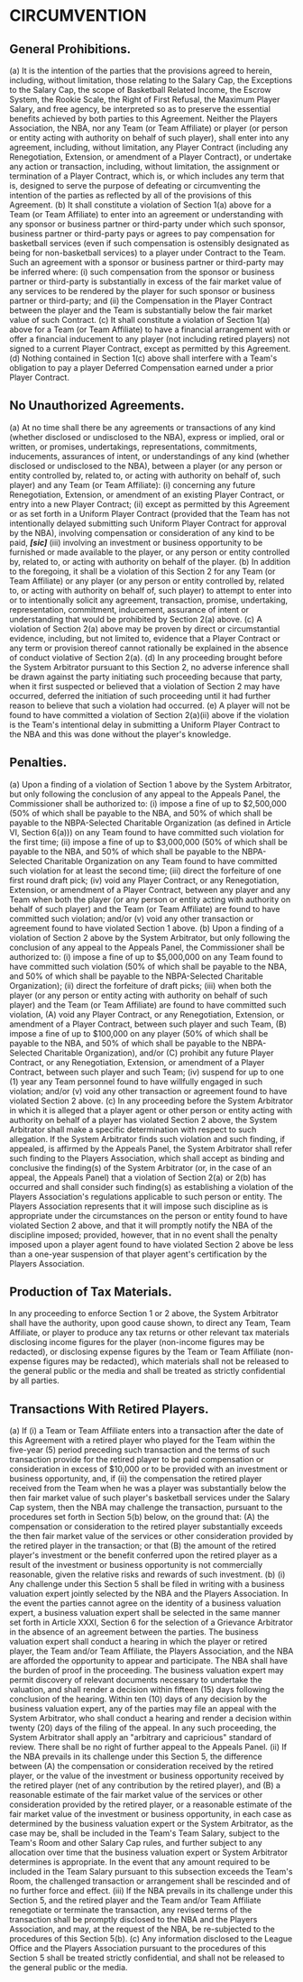 # CIRCUMVENTION

## General Prohibitions.

(a) It is the intention of the parties that the provisions agreed to herein, including, without limitation, those relating to the Salary Cap, the Exceptions to the Salary Cap, the scope of Basketball Related Income, the Escrow System, the Rookie Scale, the Right of First Refusal, the Maximum Player Salary, and free agency, be interpreted so as to preserve the essential benefits achieved by both parties to this Agreement. Neither the Players Association, the NBA, nor any Team (or Team Affiliate) or player (or person or entity acting with authority on behalf of such player), shall enter into any agreement, including, without limitation, any Player Contract (including any Renegotiation, Extension, or amendment of a Player Contract), or undertake any action or transaction, including, without limitation, the assignment or termination of a Player Contract, which is, or which includes any term that is, designed to serve the purpose of defeating or circumventing the intention of the parties as reflected by all of the provisions of this Agreement.
(b) It shall constitute a violation of Section 1(a) above for a Team (or Team Affiliate) to enter into an agreement or understanding with any sponsor or business partner or third-party under which such sponsor, business partner or third-party pays or agrees to pay compensation for basketball services (even if such compensation is ostensibly designated as being for non-basketball services) to a player under Contract to the Team. Such an agreement with a sponsor or business partner or third-party may be inferred where: (i) such compensation from the sponsor or business partner or third-party is substantially in excess of the fair market value of any services to be rendered by the player for such sponsor or business partner or third-party; and (ii) the Compensation in the Player Contract between the player and the Team is substantially below the fair market value of such Contract.
(c) It shall constitute a violation of Section 1(a) above for a Team (or Team Affiliate) to have a financial arrangement with or offer a financial inducement to any player (not including retired players) not signed to a current Player Contract, except as permitted by this Agreement.
(d) Nothing contained in Section 1(c) above shall interfere with a Team's obligation to pay a player Deferred Compensation earned under a prior Player Contract.

## No Unauthorized Agreements.

(a) At no time shall there be any agreements or transactions of any kind (whether disclosed or undisclosed to the NBA), express or implied, oral or written, or promises, undertakings, representations, commitments, inducements, assurances of intent, or understandings of any kind (whether disclosed or undisclosed to the NBA), between a player (or any person or entity controlled by, related to, or acting with authority on behalf of, such player) and any Team (or Team Affiliate):
    (i) concerning any future Renegotiation, Extension, or amendment of an existing Player Contract, or entry into a new Player Contract;
    (ii) except as permitted by this Agreement or as set forth in a Uniform Player Contract (provided that the Team has not intentionally delayed submitting such Uniform Player Contract for approval by the NBA), involving compensation or consideration of any kind to be paid, ***[sic]***
    (iii) involving an investment or business opportunity to be furnished or made available to the player, or any person or entity controlled by, related to, or acting with authority on behalf of the player.
(b) In addition to the foregoing, it shall be a violation of this Section 2 for any Team (or Team Affiliate) or any player (or any person or entity controlled by, related to, or acting with authority on behalf of, such player) to attempt to enter into or to intentionally solicit any agreement, transaction, promise, undertaking, representation, commitment, inducement, assurance of intent or understanding that would be prohibited by Section 2(a) above.
(c) A violation of Section 2(a) above may be proven by direct or circumstantial evidence, including, but not limited to, evidence that a Player Contract or any term or provision thereof cannot rationally be explained in the absence of conduct violative of Section 2(a).
(d) In any proceeding brought before the System Arbitrator pursuant to this Section 2, no adverse inference shall be drawn against the party initiating such proceeding because that party, when it first suspected or believed that a violation of Section 2 may have occurred, deferred the initiation of such proceeding until it had further reason to believe that such a violation had occurred.
(e) A player will not be found to have committed a violation of Section 2(a)(ii) above if the violation is the Team's intentional delay in submitting a Uniform Player Contract to the NBA and this was done without the player's knowledge.

## Penalties.

(a) Upon a finding of a violation of Section 1 above by the System Arbitrator, but only following the conclusion of any appeal to the Appeals Panel, the Commissioner shall be authorized to:
    (i) impose a fine of up to \$2,500,000 (50\% of which shall be payable to the NBA, and 50\% of which shall be payable to the NBPA-Selected Charitable Organization (as defined in Article VI, Section 6(a))) on any Team found to have committed such violation for the first time;
    (ii) impose a fine of up to \$3,000,000 (50\% of which shall be payable to the NBA, and 50\% of which shall be payable to the NBPA-Selected Charitable Organization on any Team found to have committed such violation for at least the second time;
    (iii) direct the forfeiture of one first round draft pick;
    (iv) void any Player Contract, or any Renegotiation, Extension, or amendment of a Player Contract, between any player and any Team when both the player (or any person or entity acting with authority on behalf of such player) and the Team (or Team Affiliate) are found to have committed such violation; and/or
    (v) void any other transaction or agreement found to have violated Section 1 above.
(b) Upon a finding of a violation of Section 2 above by the System Arbitrator, but only following the conclusion of any appeal to the Appeals Panel, the Commissioner shall be authorized to:
    (i) impose a fine of up to \$5,000,000 on any Team found to have committed such violation (50\% of which shall be payable to the NBA, and 50\% of which shall be payable to the NBPA-Selected Charitable Organization);
    (ii) direct the forfeiture of draft picks;
    (iii) when both the player (or any person or entity acting with authority on behalf of such player) and the Team (or Team Affiliate) are found to have committed such violation, (A) void any Player Contract, or any Renegotiation, Extension, or amendment of a Player Contract, between such player and such Team, (B) impose a fine of up to \$100,000 on any player (50\% of which shall be payable to the NBA, and 50\% of which shall be payable to the NBPA-Selected Charitable Organization), and/or (C) prohibit any future Player Contract, or any Renegotiation, Extension, or amendment of a Player Contract, between such player and such Team;
    (iv) suspend for up to one (1) year any Team personnel found to have willfully engaged in such violation; and/or
    (v) void any other transaction or agreement found to have violated Section 2 above.
(c) In any proceeding before the System Arbitrator in which it is alleged that a player agent or other person or entity acting with authority on behalf of a player has violated Section 2 above, the System Arbitrator shall make a specific determination with respect to such allegation. If the System Arbitrator finds such violation and such finding, if appealed, is affirmed by the Appeals Panel, the System Arbitrator shall refer such finding to the Players Association, which shall accept as binding and conclusive the finding(s) of the System Arbitrator (or, in the case of an appeal, the Appeals Panel) that a violation of Section 2(a) or 2(b) has occurred and shall consider such finding(s) as establishing a violation of the Players Association's regulations applicable to such person or entity. The Players Association represents that it will impose such discipline as is appropriate under the circumstances on the person or entity found to have violated Section 2 above, and that it will promptly notify the NBA of the discipline imposed; provided, however, that in no event shall the penalty imposed upon a player agent found to have violated Section 2 above be less than a one-year suspension of that player agent's certification by the Players Association.

## Production of Tax Materials.

In any proceeding to enforce Section 1 or 2 above, the System Arbitrator shall have the authority, upon good cause shown, to direct any Team, Team Affiliate, or player to produce any tax returns or other relevant tax materials disclosing income figures for the player (non-income figures may be redacted), or disclosing expense figures by the Team or Team Affiliate (non-expense figures may be redacted), which materials shall not be released to the general public or the media and shall be treated as strictly confidential by all parties.

## Transactions With Retired Players.

(a) If (i) a Team or Team Affiliate enters into a transaction after the date of this Agreement with a retired player who played for the Team within the five-year (5) period preceding such transaction and the terms of such transaction provide for the retired player to be paid compensation or consideration in excess of \$10,000 or to be provided with an investment or business opportunity, and, if (ii) the compensation the retired player received from the Team when he was a player was substantially below the then fair market value of such player's basketball services under the Salary Cap system, then the NBA may challenge the transaction, pursuant to the procedures set forth in Section 5(b) below, on the ground that: (A) the compensation or consideration to the retired player substantially exceeds the then fair market value of the services or other consideration provided by the retired player in the transaction; or that (B) the amount of the retired player's investment or the benefit conferred upon the retired player as a result of the investment or business opportunity is not commercially reasonable, given the relative risks and rewards of such investment.
(b) (i) Any challenge under this Section 5 shall be filed in writing with a business valuation expert jointly selected by the NBA and the Players Association. In the event the parties cannot agree on the identity of a business valuation expert, a business valuation expert shall be selected in the same manner set forth in Article XXXI, Section 6 for the selection of a Grievance Arbitrator in the absence of an agreement between the parties. The business valuation expert shall conduct a hearing in which the player or retired player, the Team and/or Team Affiliate, the Players Association, and the NBA are afforded the opportunity to appear and participate. The NBA shall have the burden of proof in the proceeding. The business valuation expert may permit discovery of relevant documents necessary to undertake the valuation, and shall render a decision within fifteen (15) days following the conclusion of the hearing. Within ten (10) days of any decision by the business valuation expert, any of the parties may file an appeal with the System Arbitrator, who shall conduct a hearing and render a decision within twenty (20) days of the filing of the appeal. In any such proceeding, the System Arbitrator shall apply an "arbitrary and capricious" standard of review. There shall be no right of further appeal to the Appeals Panel.
    (ii) If the NBA prevails in its challenge under this Section 5, the difference between (A) the compensation or consideration received by the retired player, or the value of the investment or business opportunity received by the retired player (net of any contribution by the retired player), and (B) a reasonable estimate of the fair market value of the services or other consideration provided by the retired player, or a reasonable estimate of the fair market value of the investment or business opportunity, in each case as determined by the business valuation expert or the System Arbitrator, as the case may be, shall be included in the Team's Team Salary, subject to the Team's Room and other Salary Cap rules, and further subject to any allocation over time that the business valuation expert or System Arbitrator determines is appropriate. In the event that any amount required to be included in the Team Salary pursuant to this subsection exceeds the Team's Room, the challenged transaction or arrangement shall be rescinded and of no further force and effect.
    (iii) If the NBA prevails in its challenge under this Section 5, and the retired player and the Team and/or Team Affiliate renegotiate or terminate the transaction, any revised terms of the transaction shall be promptly disclosed to the NBA and the Players Association, and may, at the request of the NBA, be re-subjected to the procedures of this Section 5(b).
(c) Any information disclosed to the League Office and the Players Association pursuant to the procedures of this Section 5 shall be treated strictly confidential, and shall not be released to the general public or the media.
